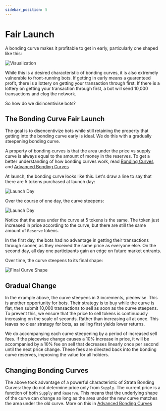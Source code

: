 ```yaml
---
sidebar_position: 5
---
```


# Fair Launch

A bonding curve makes it profitable to get in early, particularly one shaped like this:

![Visualization](./visualization.png)

While this is a desired characteristic of bonding curves, it is also extremely vulnerable to front-running bots. If getting in early means a guarenteed profit, there is a lottery on getting your transaction through first. If there is a lottery on getting your transaction through first, a bot will send 10,000 transactions and clog the network.

So how do we disincentivise bots?

## The Bonding Curve Fair Launch

The goal is to disencentivize bots while still retaining the property that getting into the bonding curve early is ideal. We do this with a gradually steepening bonding curve.

A property of bonding curves is that the area under the price vs supply curve is always equal to the amount of money in the reserves. To get a better understanding of how bonding curves work, read [Bonding Curves](./bonding_curves) and [Advanced Bonding Curves](./advanced_bonding_curves)

At launch, the bonding curve looks like this. Let's draw a line to say that there are 5 tokens purchased at launch day:

![Launch Day](./launch.png)

Over the course of one day, the curve steepens:

![Launch Day](./day_2.png)

Notice that the area under the curve at 5 tokens is the same. The token just increased in price according to the curve, but there are still the same amount of `Reserve` tokens.

In the first day, the bots had no advantage in getting their transactions through sooner, as they received the same price as everyone else. On the second day, all day one participants gain an edge on future market entrants.

Over time, the curve steepens to its final shape:

![Final Curve Shape](./final.png)

## Gradual Change

In the example above, the curve steepens in 3 increments, piecewise. This is another opportunity for bots. Their strategy is to buy while the curve is flat, then submit 10,000 transactions to sell as soon as the curve steepens. To prevent this, we ensure that the price to sell tokens is continuously increasing on the scale of seconds. Rather than increasing all at once. This leaves no clear strategy for bots, as selling first yields lower returns.

We do accompanying each curve steepening by a period of increased sell fees. If the piecewise change causes a 10% increase in price, it will be accompanied by a 10% fee on sell that decreases linearly once per second until the next price change. These fees are directed back into the bonding curve reserves, improving the value for all holders.

## Changing Bonding Curves

The above took advantage of a powerful characteristic of Strata Bonding Curves: they do not determine price only from `Supply`. The current price is a function of both `Supply` and `Reserve`. This means that the underlying shape of the curve can change so long as the area under the new curve matches the area under the old curve. More on this in [Advanced Bonding Curves](./advanced_bonding_curves)